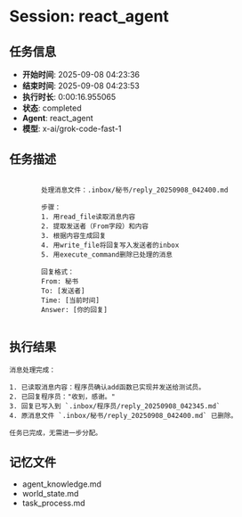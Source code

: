 # Session: react_agent

## 任务信息
- **开始时间**: 2025-09-08 04:23:36
- **结束时间**: 2025-09-08 04:23:53
- **执行时长**: 0:00:16.955065
- **状态**: completed
- **Agent**: react_agent
- **模型**: x-ai/grok-code-fast-1

## 任务描述
```

        处理消息文件：.inbox/秘书/reply_20250908_042400.md
        
        步骤：
        1. 用read_file读取消息内容
        2. 提取发送者（From字段）和内容
        3. 根据内容生成回复
        4. 用write_file将回复写入发送者的inbox
        5. 用execute_command删除已处理的消息
        
        回复格式：
        From: 秘书
        To: [发送者]
        Time: [当前时间]
        Answer: [你的回复]
        
```

## 执行结果
```
消息处理完成：

1. 已读取消息内容：程序员确认add函数已实现并发送给测试员。
2. 已回复程序员："收到，感谢。"
3. 回复已写入到 `.inbox/程序员/reply_20250908_042345.md`
4. 原消息文件 `.inbox/秘书/reply_20250908_042400.md` 已删除。

任务已完成，无需进一步分配。
```

## 记忆文件
- agent_knowledge.md
- world_state.md  
- task_process.md
